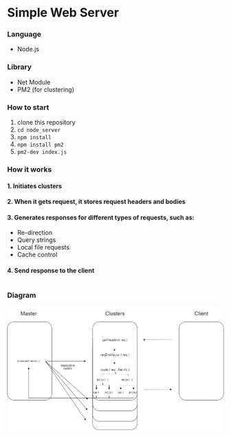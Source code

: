 
# Simple Web Server  

### Language
- Node.js
### Library
- Net Module
- PM2 (for clustering)
### How to start
1. clone this repository
2. ```cd node_server```
3. ```npm install```
4. ```npm install pm2```
5. ```pm2-dev index.js```
### How it works

#### 1. Initiates clusters
#### 2. When it gets request, it stores request headers and bodies
#### 3. Generates responses for different types of requests, such as:
- Re-direction
- Query strings
- Local file requests
- Cache control

#### 4. Send response to the client

#
### Diagram
![다이어그램](./diagram.png)
